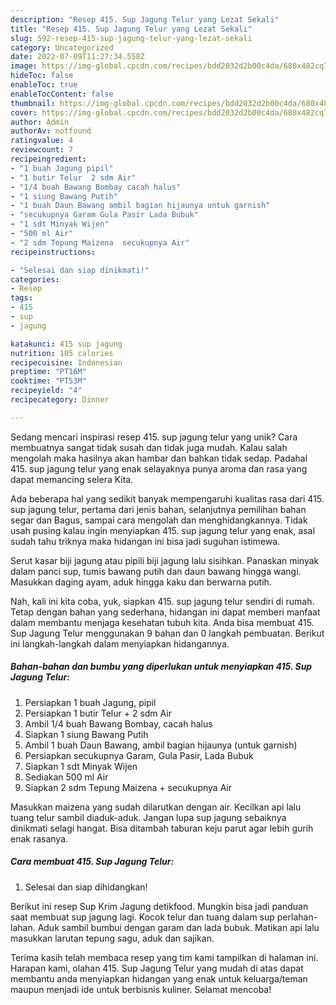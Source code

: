 ```yaml
---
description: "Resep 415. Sup Jagung Telur yang Lezat Sekali"
title: "Resep 415. Sup Jagung Telur yang Lezat Sekali"
slug: 592-resep-415-sup-jagung-telur-yang-lezat-sekali
category: Uncategorized
date: 2022-07-09T11:27:34.558Z
image: https://img-global.cpcdn.com/recipes/bdd2032d2b00c4da/680x482cq70/415-sup-jagung-telur-foto-resep-utama.jpg
hideToc: false
enableToc: true
enableTocContent: false
thumbnail: https://img-global.cpcdn.com/recipes/bdd2032d2b00c4da/680x482cq70/415-sup-jagung-telur-foto-resep-utama.jpg
cover: https://img-global.cpcdn.com/recipes/bdd2032d2b00c4da/680x482cq70/415-sup-jagung-telur-foto-resep-utama.jpg
author: Admin
authorAv: notfound
ratingvalue: 4
reviewcount: 7
recipeingredient:
- "1 buah Jagung pipil"
- "1 butir Telur  2 sdm Air"
- "1/4 buah Bawang Bombay cacah halus"
- "1 siung Bawang Putih"
- "1 buah Daun Bawang ambil bagian hijaunya untuk garnish"
- "secukupnya Garam Gula Pasir Lada Bubuk"
- "1 sdt Minyak Wijen"
- "500 ml Air"
- "2 sdm Tepung Maizena  secukupnya Air"
recipeinstructions:

- "Selesai dan siap dinikmati!"
categories:
- Resep
tags:
- 415
- sup
- jagung

katakunci: 415 sup jagung 
nutrition: 105 calories
recipecuisine: Indonesian
preptime: "PT16M"
cooktime: "PT53M"
recipeyield: "4"
recipecategory: Dinner

---
```





Sedang mencari inspirasi resep 415. sup jagung telur yang unik? Cara membuatnya sangat tidak susah dan tidak juga mudah. Kalau salah mengolah maka hasilnya akan hambar dan bahkan tidak sedap. Padahal 415. sup jagung telur yang enak selayaknya punya aroma dan rasa yang dapat memancing selera Kita.





Ada beberapa hal yang sedikit banyak mempengaruhi kualitas rasa dari 415. sup jagung telur, pertama dari jenis bahan, selanjutnya pemilihan bahan segar dan Bagus, sampai cara mengolah dan menghidangkannya. Tidak usah pusing kalau ingin menyiapkan 415. sup jagung telur yang enak,      asal sudah tahu triknya maka hidangan ini bisa jadi suguhan istimewa.














Serut kasar biji jagung atau pipili biji jagung lalu sisihkan. Panaskan minyak dalam panci sup, tumis bawang putih dan daun bawang hingga wangi. Masukkan daging ayam, aduk hingga kaku dan berwarna putih.






Nah, kali ini kita coba, yuk, siapkan 415. sup jagung telur sendiri di rumah. Tetap dengan bahan yang sederhana, hidangan ini dapat memberi manfaat dalam membantu menjaga kesehatan tubuh kita. Anda bisa membuat 415. Sup Jagung Telur menggunakan 9 bahan dan 0 langkah pembuatan. Berikut ini langkah-langkah dalam menyiapkan hidangannya.

<!--inarticleads1-->

##### Bahan-bahan dan bumbu yang diperlukan untuk menyiapkan 415. Sup Jagung Telur:

1. Persiapkan 1 buah Jagung, pipil
1. Persiapkan 1 butir Telur + 2 sdm Air
1. Ambil 1/4 buah Bawang Bombay, cacah halus
1. Siapkan 1 siung Bawang Putih
1. Ambil 1 buah Daun Bawang, ambil bagian hijaunya (untuk garnish)
1. Persiapkan secukupnya Garam, Gula Pasir, Lada Bubuk
1. Siapkan 1 sdt Minyak Wijen
1. Sediakan 500 ml Air
1. Siapkan 2 sdm Tepung Maizena + secukupnya Air


Masukkan maizena yang sudah dilarutkan dengan air. Kecilkan api lalu tuang telur sambil diaduk-aduk. Jangan lupa sup jagung sebaiknya dinikmati selagi hangat. Bisa ditambah taburan keju parut agar lebih gurih enak rasanya. 

<!--inarticleads2-->

##### Cara membuat 415. Sup Jagung Telur:


1. Selesai dan siap dihidangkan!

Berikut ini resep Sup Krim Jagung detikfood. Mungkin bisa jadi panduan saat membuat sup jagung lagi. Kocok telur dan tuang dalam sup perlahan-lahan. Aduk sambil bumbui dengan garam dan lada bubuk. Matikan api lalu masukkan larutan tepung sagu, aduk dan sajikan. 

Terima kasih telah membaca resep yang tim kami tampilkan di halaman ini. Harapan kami, olahan 415. Sup Jagung Telur yang mudah di atas dapat membantu anda menyiapkan hidangan yang enak untuk keluarga/teman maupun menjadi ide untuk berbisnis kuliner. Selamat mencoba!
